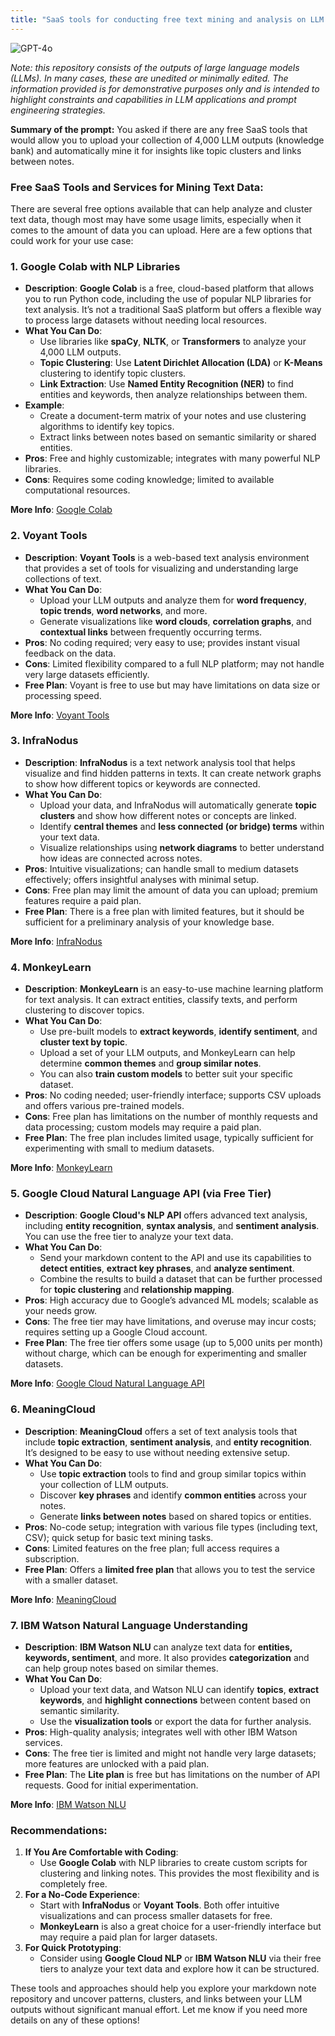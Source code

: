 ```yaml
---
title: "SaaS tools for conducting free text mining and analysis on LLM output bank"
---
```

![GPT-4o](https://img.shields.io/badge/GPT--4o-3333FF?style=for-the-badge&logo=openai&logoColor=white)



*Note: this repository consists of the outputs of large language models (LLMs). In many cases, these are unedited or minimally edited. The information provided is for demonstrative purposes only and is intended to highlight constraints and capabilities in LLM applications and prompt engineering strategies.*


**Summary of the prompt:**
You asked if there are any free SaaS tools that would allow you to upload your collection of 4,000 LLM outputs (knowledge bank) and automatically mine it for insights like topic clusters and links between notes.

### Free SaaS Tools and Services for Mining Text Data:

There are several free options available that can help analyze and cluster text data, though most may have some usage limits, especially when it comes to the amount of data you can upload. Here are a few options that could work for your use case:

### 1. **Google Colab with NLP Libraries**
   - **Description**: **Google Colab** is a free, cloud-based platform that allows you to run Python code, including the use of popular NLP libraries for text analysis. It’s not a traditional SaaS platform but offers a flexible way to process large datasets without needing local resources.
   - **What You Can Do**:
     - Use libraries like **spaCy**, **NLTK**, or **Transformers** to analyze your 4,000 LLM outputs.
     - **Topic Clustering**: Use **Latent Dirichlet Allocation (LDA)** or **K-Means** clustering to identify topic clusters.
     - **Link Extraction**: Use **Named Entity Recognition (NER)** to find entities and keywords, then analyze relationships between them.
   - **Example**:
     - Create a document-term matrix of your notes and use clustering algorithms to identify key topics.
     - Extract links between notes based on semantic similarity or shared entities.
   - **Pros**: Free and highly customizable; integrates with many powerful NLP libraries.
   - **Cons**: Requires some coding knowledge; limited to available computational resources.

   **More Info**: [Google Colab](https://colab.research.google.com/)

### 2. **Voyant Tools**
   - **Description**: **Voyant Tools** is a web-based text analysis environment that provides a set of tools for visualizing and understanding large collections of text.
   - **What You Can Do**:
     - Upload your LLM outputs and analyze them for **word frequency**, **topic trends**, **word networks**, and more.
     - Generate visualizations like **word clouds**, **correlation graphs**, and **contextual links** between frequently occurring terms.
   - **Pros**: No coding required; very easy to use; provides instant visual feedback on the data.
   - **Cons**: Limited flexibility compared to a full NLP platform; may not handle very large datasets efficiently.
   - **Free Plan**: Voyant is free to use but may have limitations on data size or processing speed.

   **More Info**: [Voyant Tools](https://voyant-tools.org/)

### 3. **InfraNodus**
   - **Description**: **InfraNodus** is a text network analysis tool that helps visualize and find hidden patterns in texts. It can create network graphs to show how different topics or keywords are connected.
   - **What You Can Do**:
     - Upload your data, and InfraNodus will automatically generate **topic clusters** and show how different notes or concepts are linked.
     - Identify **central themes** and **less connected (or bridge) terms** within your text data.
     - Visualize relationships using **network diagrams** to better understand how ideas are connected across notes.
   - **Pros**: Intuitive visualizations; can handle small to medium datasets effectively; offers insightful analyses with minimal setup.
   - **Cons**: Free plan may limit the amount of data you can upload; premium features require a paid plan.
   - **Free Plan**: There is a free plan with limited features, but it should be sufficient for a preliminary analysis of your knowledge base.

   **More Info**: [InfraNodus](https://infranodus.com/)

### 4. **MonkeyLearn**
   - **Description**: **MonkeyLearn** is an easy-to-use machine learning platform for text analysis. It can extract entities, classify texts, and perform clustering to discover topics.
   - **What You Can Do**:
     - Use pre-built models to **extract keywords**, **identify sentiment**, and **cluster text by topic**.
     - Upload a set of your LLM outputs, and MonkeyLearn can help determine **common themes** and **group similar notes**.
     - You can also **train custom models** to better suit your specific dataset.
   - **Pros**: No coding needed; user-friendly interface; supports CSV uploads and offers various pre-trained models.
   - **Cons**: Free plan has limitations on the number of monthly requests and data processing; custom models may require a paid plan.
   - **Free Plan**: The free plan includes limited usage, typically sufficient for experimenting with small to medium datasets.

   **More Info**: [MonkeyLearn](https://monkeylearn.com/)

### 5. **Google Cloud Natural Language API (via Free Tier)**
   - **Description**: **Google Cloud's NLP API** offers advanced text analysis, including **entity recognition**, **syntax analysis**, and **sentiment analysis**. You can use the free tier to analyze your text data.
   - **What You Can Do**:
     - Send your markdown content to the API and use its capabilities to **detect entities**, **extract key phrases**, and **analyze sentiment**.
     - Combine the results to build a dataset that can be further processed for **topic clustering** and **relationship mapping**.
   - **Pros**: High accuracy due to Google’s advanced ML models; scalable as your needs grow.
   - **Cons**: The free tier may have limitations, and overuse may incur costs; requires setting up a Google Cloud account.
   - **Free Plan**: The free tier offers some usage (up to 5,000 units per month) without charge, which can be enough for experimenting and smaller datasets.

   **More Info**: [Google Cloud Natural Language API](https://cloud.google.com/natural-language)

### 6. **MeaningCloud**
   - **Description**: **MeaningCloud** offers a set of text analysis tools that include **topic extraction**, **sentiment analysis**, and **entity recognition**. It’s designed to be easy to use without needing extensive setup.
   - **What You Can Do**:
     - Use **topic extraction** tools to find and group similar topics within your collection of LLM outputs.
     - Discover **key phrases** and identify **common entities** across your notes.
     - Generate **links between notes** based on shared topics or entities.
   - **Pros**: No-code setup; integration with various file types (including text, CSV); quick setup for basic text mining tasks.
   - **Cons**: Limited features on the free plan; full access requires a subscription.
   - **Free Plan**: Offers a **limited free plan** that allows you to test the service with a smaller dataset.

   **More Info**: [MeaningCloud](https://www.meaningcloud.com/)

### 7. **IBM Watson Natural Language Understanding**
   - **Description**: **IBM Watson NLU** can analyze text data for **entities, keywords, sentiment**, and more. It also provides **categorization** and can help group notes based on similar themes.
   - **What You Can Do**:
     - Upload your text data, and Watson NLU can identify **topics**, **extract keywords**, and **highlight connections** between content based on semantic similarity.
     - Use the **visualization tools** or export the data for further analysis.
   - **Pros**: High-quality analysis; integrates well with other IBM Watson services.
   - **Cons**: The free tier is limited and might not handle very large datasets; more features are unlocked with a paid plan.
   - **Free Plan**: The **Lite plan** is free but has limitations on the number of API requests. Good for initial experimentation.

   **More Info**: [IBM Watson NLU](https://www.ibm.com/cloud/watson-natural-language-understanding)

### Recommendations:
1. **If You Are Comfortable with Coding**:
   - Use **Google Colab** with NLP libraries to create custom scripts for clustering and linking notes. This provides the most flexibility and is completely free.
2. **For a No-Code Experience**:
   - Start with **InfraNodus** or **Voyant Tools**. Both offer intuitive visualizations and can process smaller datasets for free.
   - **MonkeyLearn** is also a great choice for a user-friendly interface but may require a paid plan for larger datasets.
3. **For Quick Prototyping**:
   - Consider using **Google Cloud NLP** or **IBM Watson NLU** via their free tiers to analyze your text data and explore how it can be structured.

These tools and approaches should help you explore your markdown note repository and uncover patterns, clusters, and links between your LLM outputs without significant manual effort. Let me know if you need more details on any of these options!